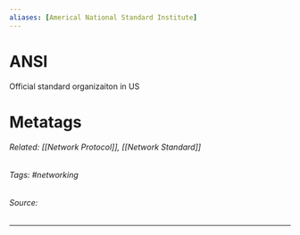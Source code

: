 ```yaml
---
aliases: [Americal National Standard Institute]
---
```

# ANSI
 Official standard organizaiton in US










# Metatags
###### Related: [[Network Protocol]], [[Network Standard]]
###### Tags: #networking 
###### Source: 

---